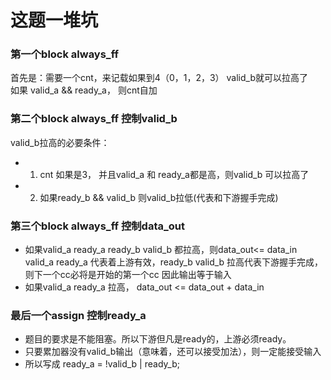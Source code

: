 # 这题一堆坑

### 第一个block always_ff 
首先是：需要一个cnt，来记载如果到4（0，1，2，3） valid_b就可以拉高了  
如果 valid_a && ready_a， 则cnt自加  

### 第二个block always_ff 控制valid_b
valid_b拉高的必要条件：
  - 1. cnt 如果是3， 并且valid_a 和 ready_a都是高，则valid_b 可以拉高了
  - 2. 如果ready_b && valid_b 则valid_b拉低(代表和下游握手完成)

### 第三个block always_ff 控制data_out
  - 如果valid_a ready_a ready_b valid_b 都拉高，则data_out<= data_in
    valid_a  ready_a 代表着上游有效，ready_b valid_b 拉高代表下游握手完成，则下一个cc必将是开始的第一个cc
    因此输出等于输入  
  - 如果valid_a ready_a 拉高， data_out <= data_out + data_in

### 最后一个assign 控制ready_a
  - 题目的要求是不能阻塞。所以下游但凡是ready的，上游必须ready。
  - 只要累加器没有valid_b输出（意味着，还可以接受加法），则一定能接受输入
  - 所以写成 ready_a = !valid_b | ready_b;
